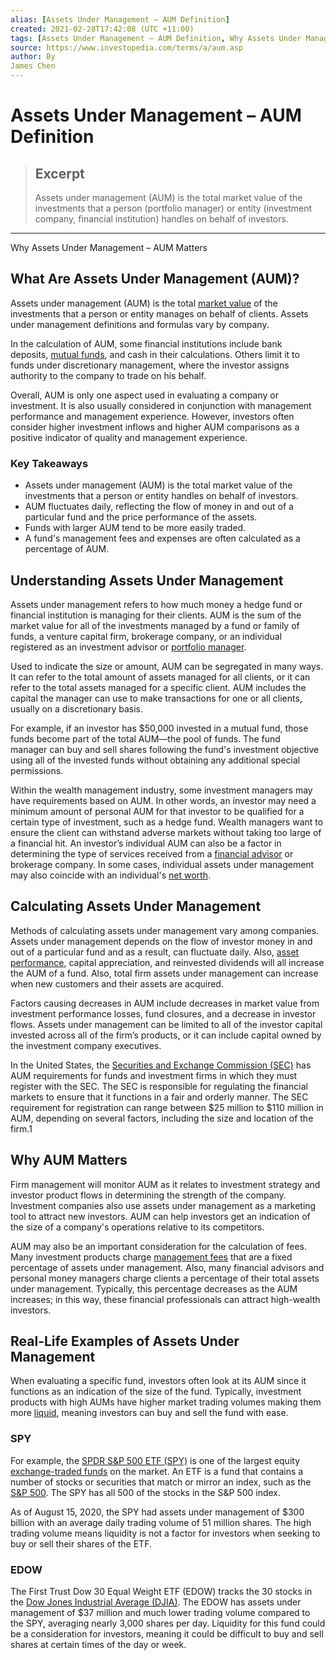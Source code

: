 ```yaml
---
alias: [Assets Under Management – AUM Definition]
created: 2021-02-28T17:42:08 (UTC +11:00)
tags: [Assets Under Management – AUM Definition, Why Assets Under Management – AUM Matters]
source: https://www.investopedia.com/terms/a/aum.asp
author: By
James Chen
---
```


# Assets Under Management – AUM Definition

> ## Excerpt
> Assets under management (AUM) is the total market value of the investments that a person (portfolio manager) or entity (investment company, financial institution) handles on behalf of investors.

---

Why Assets Under Management – AUM Matters
## What Are Assets Under Management (AUM)?

Assets under management (AUM) is the total [market value](https://www.investopedia.com/terms/m/marketvalue.asp) of the investments that a person or entity manages on behalf of clients. Assets under management definitions and formulas vary by company.

In the calculation of AUM, some financial institutions include bank deposits, [mutual funds](https://www.investopedia.com/articles/investing/062113/mutual-funds-management-fees-vs-mer.asp), and cash in their calculations. Others limit it to funds under discretionary management, where the investor assigns authority to the company to trade on his behalf.

Overall, AUM is only one aspect used in evaluating a company or investment. It is also usually considered in conjunction with management performance and management experience. However, investors often consider higher investment inflows and higher AUM comparisons as a positive indicator of quality and management experience.

### Key Takeaways

-   Assets under management (AUM) is the total market value of the investments that a person or entity handles on behalf of investors.
-   AUM fluctuates daily, reflecting the flow of money in and out of a particular fund and the price performance of the assets.
-   Funds with larger AUM tend to be more easily traded.
-   A fund's management fees and expenses are often calculated as a percentage of AUM.

## Understanding Assets Under Management

Assets under management refers to how much money a hedge fund or financial institution is managing for their clients. AUM is the sum of the market value for all of the investments managed by a fund or family of funds, a venture capital firm, brokerage company, or an individual registered as an investment advisor or [portfolio manager](https://www.investopedia.com/terms/p/portfoliomanager.asp).

Used to indicate the size or amount, AUM can be segregated in many ways. It can refer to the total amount of assets managed for all clients, or it can refer to the total assets managed for a specific client. AUM includes the capital the manager can use to make transactions for one or all clients, usually on a discretionary basis.

For example, if an investor has $50,000 invested in a mutual fund, those funds become part of the total AUM—the pool of funds. The fund manager can buy and sell shares following the fund's investment objective using all of the invested funds without obtaining any additional special permissions.

Within the wealth management industry, some investment managers may have requirements based on AUM. In other words, an investor may need a minimum amount of personal AUM for that investor to be qualified for a certain type of investment, such as a hedge fund. Wealth managers want to ensure the client can withstand adverse markets without taking too large of a financial hit. An investor’s individual AUM can also be a factor in determining the type of services received from a [financial advisor](https://www.investopedia.com/terms/f/financial-advisor.asp) or brokerage company. In some cases, individual assets under management may also coincide with an individual's [net worth](https://www.investopedia.com/terms/n/networth.asp).

## Calculating Assets Under Management

Methods of calculating assets under management vary among companies. Assets under management depends on the flow of investor money in and out of a particular fund and as a result, can fluctuate daily. Also, [asset performance](https://www.investopedia.com/terms/a/assetperformance.asp), capital appreciation, and reinvested dividends will all increase the AUM of a fund. Also, total firm assets under management can increase when new customers and their assets are acquired.

Factors causing decreases in AUM include decreases in market value from investment performance losses, fund closures, and a decrease in investor flows. Assets under management can be limited to all of the investor capital invested across all of the firm’s products, or it can include capital owned by the investment company executives.

In the United States, the [Securities and Exchange Commission (SEC)](https://www.investopedia.com/terms/s/sec.asp) has AUM requirements for funds and investment firms in which they must register with the SEC. The SEC is responsible for regulating the financial markets to ensure that it functions in a fair and orderly manner. The SEC requirement for registration can range between $25 million to $110 million in AUM, depending on several factors, including the size and location of the firm.1

## Why AUM Matters

Firm management will monitor AUM as it relates to investment strategy and investor product flows in determining the strength of the company. Investment companies also use assets under management as a marketing tool to attract new investors. AUM can help investors get an indication of the size of a company's operations relative to its competitors.

AUM may also be an important consideration for the calculation of fees. Many investment products charge [management fees](https://www.investopedia.com/terms/m/managementfee.asp) that are a fixed percentage of assets under management. Also, many financial advisors and personal money managers charge clients a percentage of their total assets under management. Typically, this percentage decreases as the AUM increases; in this way, these financial professionals can attract high-wealth investors.

## Real-Life Examples of Assets Under Management

When evaluating a specific fund, investors often look at its AUM since it functions as an indication of the size of the fund. Typically, investment products with high AUMs have higher market trading volumes making them more [liquid](https://www.investopedia.com/terms/l/liquidity.asp), meaning investors can buy and sell the fund with ease.

### SPY

For example, the [SPDR S&P 500 ETF (SPY)](https://www.investopedia.com/articles/investing/122215/spy-spdr-sp-500-trust-etf.asp) is one of the largest equity [exchange-traded funds](https://www.investopedia.com/terms/e/etf.asp) on the market. An ETF is a fund that contains a number of stocks or securities that match or mirror an index, such as the [S&P 500](https://www.investopedia.com/terms/s/sp500.asp). The SPY has all 500 of the stocks in the S&P 500 index.

As of August 15, 2020, the SPY had assets under management of $300 billion with an average daily trading volume of 51 million shares. The high trading volume means liquidity is not a factor for investors when seeking to buy or sell their shares of the ETF.

### EDOW

The First Trust Dow 30 Equal Weight ETF (EDOW) tracks the 30 stocks in the [Dow Jones Industrial Average (DJIA)](https://www.investopedia.com/terms/d/djia.asp). The EDOW has assets under management of $37 million and much lower trading volume compared to the SPY, averaging nearly 3,000 shares per day. Liquidity for this fund could be a consideration for investors, meaning it could be difficult to buy and sell shares at certain times of the day or week.
